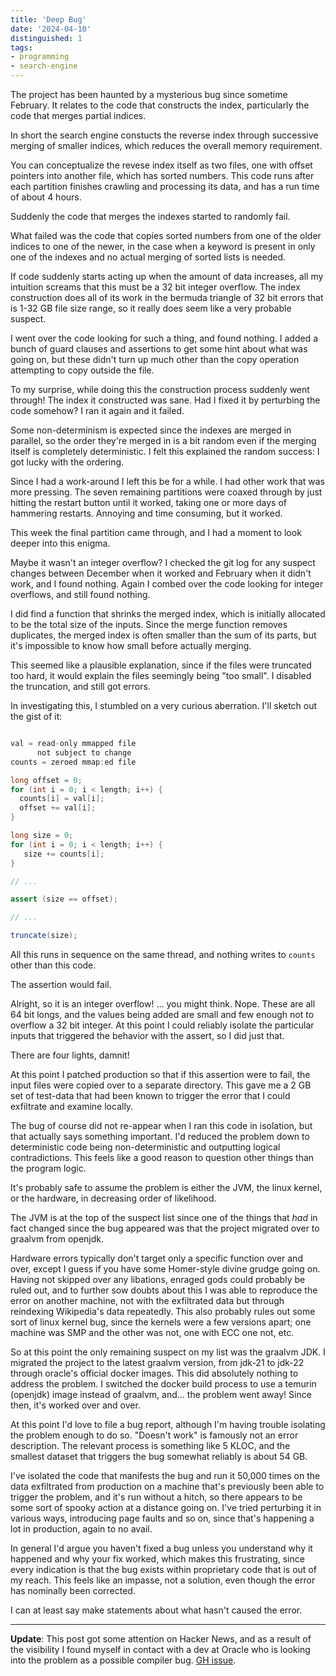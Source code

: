 ```yaml
---
title: 'Deep Bug'
date: '2024-04-10'
distinguished: 1
tags:
- programming
- search-engine
---
```


The project has been haunted by a mysterious bug since sometime February.  It relates to the code that constructs the index, particularly the code that merges partial indices.  

In short the search engine constucts the reverse index through successive merging of smaller indices, which reduces the overall memory requirement.

You can conceptualize the revese index itself as two files, one with offset pointers into another file, which has sorted numbers.  This code runs after each partition finishes crawling and processing its data, and has a run time of about 4 hours. 

Suddenly the code that merges the indexes started to randomly fail. 

What failed was the code that copies sorted numbers from one of the older indices to one of the newer, in the case when a keyword is present in only one of the indexes and no actual merging of sorted lists is needed. 

If code suddenly starts acting up when the amount of data increases, all my intuition screams that this must be a 32 bit integer overflow.  The index construction does all of its work in the bermuda triangle of 32 bit errors that is 1-32 GB file size range, so it really does seem like a very probable suspect. 

I went over the code looking for such a thing, and found nothing.  I added a bunch of guard clauses and assertions to get some hint about what was going on, but these didn't turn up much other than the copy operation attempting to copy outside the file.

To my surprise, while doing this the construction process suddenly went through! The index it constructed was sane.  Had I fixed it by perturbing the code somehow?  I ran it again and it failed.

Some non-determinism is expected since the indexes are merged in parallel, so the order they're merged in is a bit random even if the merging itself is completely deterministic.  I felt this explained the random success: I got lucky with the ordering. 

Since I had a work-around I left this be for a while.   I had other work that was more pressing.  The seven remaining partitions were coaxed through by just hitting the restart button until it worked, taking one or more days of hammering restarts.  Annoying and time consuming, but it worked.  

This week the final partition came through, and I had a moment to look deeper into this enigma.

Maybe it wasn't an integer overflow?  I checked the git log for any suspect changes between December when it worked and February when it didn't work, and I found nothing.  Again I combed over the code looking for integer overflows, and still found nothing.

I did find a function that shrinks the merged index, which is initially allocated to be the total size of the inputs.   Since the merge function removes duplicates, the merged index is often smaller than the sum of its parts, but it's impossible to know how small before actually merging.

This seemed like a plausible explanation, since if the files were truncated too hard, it would explain the files seemingly being "too small".  I disabled the truncation, and still got errors.  

In investigating this, I stumbled on a very curious aberration.  I'll sketch out the gist of it:

```java

val = read-only mmapped file 
      not subject to change
counts = zeroed mmap:ed file 

long offset = 0;
for (int i = 0; i < length; i++) {
  counts[i] = val[i];
  offset += val[i];
}

long size = 0;
for (int i = 0; i < length; i++) {
   size += counts[i];
}

// ...

assert (size == offset);

// ...

truncate(size);
```

All this runs in sequence on the same thread, and nothing writes to `counts` other than this code.

The assertion would fail. 

Alright, so it is an integer overflow! ... you might think.  Nope.  These are all 64 bit longs, and the values being added are small and few enough not to overflow a 32 bit integer.  At this point I could reliably isolate the particular inputs that triggered the behavior with the assert, so I did just that.  

There are four lights, damnit!

At this point I patched production so that if this assertion were to fail, the input files were copied over to a separate directory.  This gave me a 2 GB set of test-data that had been known to trigger the error that I could exfiltrate and examine locally.  

The bug of course did not re-appear when I ran this code in isolation, but that actually says something important.  I'd reduced the problem down to deterministic code being non-deterministic and outputting logical contradictions.  This feels like a good reason to question other things than the program logic.  

It's probably safe to assume the problem is either the JVM, the linux kernel, or the hardware, in decreasing order of likelihood.  

The JVM is at the top of the suspect list since one of the things that *had* in fact changed since the bug appeared was that the project migrated over to graalvm from openjdk. 

Hardware errors typically don't target only a specific function over and over, except I guess if you have some Homer-style divine grudge going on.  Having not skipped over any libations, enraged gods could probably be ruled out, and to further sow doubts about this I was able to reproduce the error on another machine, not with the exfiltrated data but through reindexing Wikipedia's data repeatedly.  This also probably rules out some sort of linux kernel bug, since the kernels were a few versions apart; one machine was SMP and the other was not, one with ECC one not, etc. 

So at this point the only remaining suspect on my list was the graalvm JDK. I migrated the project to the latest graalvm version, from jdk-21 to jdk-22 through oracle's official docker images.  This did absolutely nothing to address the problem.  I switched the docker build process to use a temurin (openjdk) image instead of graalvm, and... the problem went away!  Since then, it's worked over and over. 

At this point I'd love to file a bug report, although I'm having trouble isolating the problem enough to do so.  "Doesn't work" is famously not an error description.  The relevant process is something like 5 KLOC, and the smallest dataset that triggers the bug somewhat reliably is about 54 GB. 

I've isolated the code that manifests the bug and run it 50,000 times on the data exfiltrated from production on a machine that's previously been able to trigger the problem, and it's run without a hitch, so there appears to be some sort of spooky action at a distance going on. I've tried perturbing it in various ways, introducing page faults and so on, since that's happening a lot in production, again to no avail.

In general I'd argue you haven't fixed a bug unless you understand why it happened and why your fix worked, which makes this frustrating, since every indication is that the bug exists within proprietary code that is out of my reach.  This feels like an impasse, not a solution, even though the error has nominally been corrected.  

I can at least say make statements about what hasn't caused the error.

<hr>

<b>Update</b>: This post got some attention on Hacker News, and as a result of the visibility I found myself in contact with a dev at Oracle who is looking into the problem as a possible compiler bug. [GH issue](https://github.com/oracle/graal/issues/8747).
